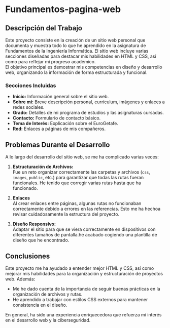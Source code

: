 # Fundamentos-pagina-web

## Descripción del Trabajo
Este proyecto consiste en la creación de un sitio web personal que documenta y muestra todo lo que he aprendido en la asignatura de Fundamentos de la Ingeniería Informática. El sitio web incluye varias secciones diseñadas para destacar mis habilidades en HTML y CSS, así como para reflejar mi progreso académico.  
El objetivo principal es demostrar mis competencias en diseño y desarrollo web, organizando la información de forma estructurada y funcional.

### Secciones Incluidas
- **Inicio:** Información general sobre el sitio web.
- **Sobre mí:** Breve descripción personal, currículum, imágenes y enlaces a redes sociales.
- **Grado:** Detalles de mi programa de estudios y las asignaturas cursadas.
- **Contacto:** Formulario de contacto básico.
- **Tema de Interés:** Explicación sobre el EuroGetafe.
- **Red:** Enlaces a páginas de mis compañeros.

## Problemas Durante el Desarrollo
A lo largo del desarrollo del sitio web, se me ha complicado varias veces:
1. **Estructuración de Archivos:**  
   Fue un reto organizar correctamente las carpetas y archivos (`css`, `images`, `public`, etc.) para garantizar que todas las rutas fueran funcionales. He tenido que corregir varias rutas hasta que ha funcionado.
   
2. **Enlaces**  
   Al crear enlaces entre páginas, algunas rutas no funcionaban correctamente debido a errores en las referencias. Esto me ha hechoa revisar cuidadosamente la estructura del proyecto.


4. **Diseño Responsivo:**  
   Adaptar el sitio para que se viera correctamente en dispositivos con diferentes tamaños de pantalla.he acabado cogiendo una plantilla de diseño que he encontrado.

## Conclusiones
Este proyecto me ha ayudado a entender mejor HTML y CSS, así como mejorar mis habilidades para la organización y estructuración de proyectos web. Además:
- Me he dado cuenta de la importancia de seguir buenas prácticas en la organización de archivos y rutas.
- He aprendido a trabajar con estilos CSS externos para mantener consistencia en el diseño.

En general, ha sido una experiencia enriquecedora que refuerza mi interés en el desarrollo web y la ciberseguridad.
